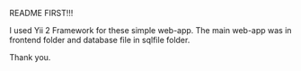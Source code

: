 README FIRST!!!

I used Yii 2 Framework for these simple web-app.
The main web-app was in frontend folder and database file in sqlfile folder.

Thank you.
